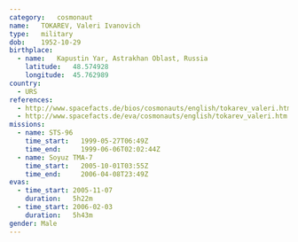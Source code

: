 ```yaml
---
category:	cosmonaut
name:	TOKAREV, Valeri Ivanovich 
type:	military
dob:	1952-10-29
birthplace:
  - name:	Kapustin Yar, Astrakhan Oblast, Russia
    latitude:	48.574928
    longitude:	45.762989
country:
  - URS
references:
  - http://www.spacefacts.de/bios/cosmonauts/english/tokarev_valeri.htm
  - http://www.spacefacts.de/eva/cosmonauts/english/tokarev_valeri.htm
missions:
  - name: STS-96
    time_start:   1999-05-27T06:49Z
    time_end:     1999-06-06T02:02:44Z
  - name: Soyuz TMA-7
    time_start:   2005-10-01T03:55Z
    time_end:     2006-04-08T23:49Z
evas:
  - time_start: 2005-11-07
    duration:   5h22m
  - time_start: 2006-02-03
    duration:   5h43m
gender:	Male
---
```

